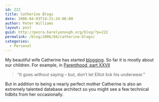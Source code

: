 ```yaml
---
id: 222
title: Catherine Blogs
date: 2006-04-03T14:21:24-06:00
author: Peter Williams
layout: post
guid: http://pezra.barelyenough.org/blog/?p=222
permalink: /blog/2006/04/catherine-blogs/
categories:
  - Personal
---
```

My beautiful wife Catherine has started [blogging](http://www.barelyenough.org/notablog/). So far it is mostly about our children. For example, in [Parenthood, part XXVII](http://barelyenough.org/notablog/2006/03/31/i-had-to-say-what/)

> &#8220;It goes without saying &#8211; but, don&#8217;t let Elliot lick his underwear.&#8221;

But in addition to being a nearly perfect mother Catherine is also an extremely talented database architect so you might see a few technical tidbits from her occasionally.